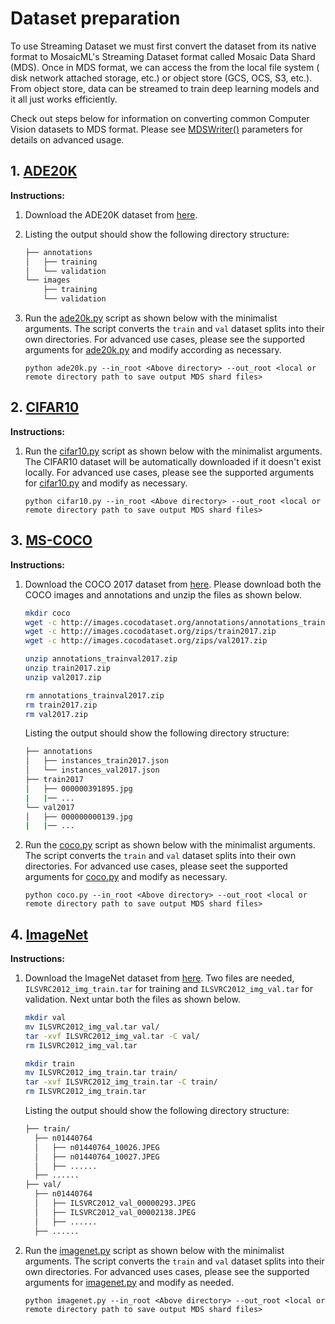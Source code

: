 # Dataset preparation

To use Streaming Dataset we must first convert the dataset from its native format to MosaicML's Streaming Dataset format called Mosaic Data Shard (MDS). Once in MDS format, we can access the from the local file system ( disk network attached storage, etc.) or object store (GCS, OCS, S3, etc.).  From object store, data can be streamed to train deep learning models and it all just works efficiently.

Check out steps below for information on converting common Computer Vision datasets to MDS format. Please see [MDSWriter()](https://streaming.docs.mosaicml.com/en/latest/api_reference/generated/streaming.MDSWriter.html) parameters for details on advanced usage.

## 1. [ADE20K](https://groups.csail.mit.edu/vision/datasets/ADE20K/)

**Instructions:**

1. Download the ADE20K dataset from [here](https://groups.csail.mit.edu/vision/datasets/ADE20K/).
2. Listing the output should show the following directory structure:
    <!--pytest.mark.skip-->
    ```bash
    ├── annotations
    │   ├── training
    │   └── validation
    └── images
        ├── training
        └── validation
    ```

3. Run the [ade20k.py](ade20k.py) script as shown below with the minimalist arguments. The script converts the `train` and `val` dataset splits into their own directories. For advanced use cases, please see the supported arguments for [ade20k.py](ade20k.py) and modify according as necessary.
      <!--pytest.mark.skip-->
      ```
      python ade20k.py --in_root <Above directory> --out_root <local or remote directory path to save output MDS shard files>
      ```

## 2. [CIFAR10](https://www.cs.toronto.edu/~kriz/cifar.html)

**Instructions:**

1. Run the [cifar10.py](cifar10.py) script as shown below with the minimalist arguments. The CIFAR10 dataset will be automatically downloaded if it doesn't exist locally. For advanced use cases, please see the supported arguments for [cifar10.py](cifar10.py) and modify as necessary.
    <!--pytest.mark.skip-->
    ```
    python cifar10.py --in_root <Above directory> --out_root <local or remote directory path to save output MDS shard files>
    ```

## 3. [MS-COCO](https://cocodataset.org/#home)

**Instructions:**

1. Download the COCO 2017 dataset from [here](https://cocodataset.org/#download). Please download both the COCO images and annotations and unzip the files as shown below.
    <!--pytest.mark.skip-->
    ```bash
    mkdir coco
    wget -c http://images.cocodataset.org/annotations/annotations_trainval2017.zip
    wget -c http://images.cocodataset.org/zips/train2017.zip
    wget -c http://images.cocodataset.org/zips/val2017.zip

    unzip annotations_trainval2017.zip
    unzip train2017.zip
    unzip val2017.zip

    rm annotations_trainval2017.zip
    rm train2017.zip
    rm val2017.zip
    ```

    Listing the output should show the following directory structure:
    <!--pytest.mark.skip-->
    ```bash
    ├── annotations
    │   ├── instances_train2017.json
    │   └── instances_val2017.json
    ├── train2017
    │   ├── 000000391895.jpg
    |   |── ...
    └── val2017
    │   ├── 000000000139.jpg
    |   |── ...
    ```

2. Run the [coco.py](coco.py) script as shown below with the minimalist arguments. The script converts the `train` and `val` dataset splits into their own directories. For advanced use cases, please seet the supported arguments for [coco.py](coco.py) and modify as necessary.
    <!--pytest.mark.skip-->
    ```
    python coco.py --in_root <Above directory> --out_root <local or remote directory path to save output MDS shard files>
    ```

## 4. [ImageNet](https://www.image-net.org/)

**Instructions:**

1. Download the ImageNet dataset from [here](https://image-net.org/download.php). Two files are needed, `ILSVRC2012_img_train.tar` for training and `ILSVRC2012_img_val.tar` for validation. Next untar both the files as shown below.
    <!--pytest.mark.skip-->
    ```bash
    mkdir val
    mv ILSVRC2012_img_val.tar val/
    tar -xvf ILSVRC2012_img_val.tar -C val/
    rm ILSVRC2012_img_val.tar

    mkdir train
    mv ILSVRC2012_img_train.tar train/
    tar -xvf ILSVRC2012_img_train.tar -C train/
    rm ILSVRC2012_img_train.tar
    ```

    Listing the output should show the following directory structure:
    <!--pytest.mark.skip-->
    ```bash
    ├── train/
      ├── n01440764
      │   ├── n01440764_10026.JPEG
      │   ├── n01440764_10027.JPEG
      │   ├── ......
      ├── ......
    ├── val/
      ├── n01440764
      │   ├── ILSVRC2012_val_00000293.JPEG
      │   ├── ILSVRC2012_val_00002138.JPEG
      │   ├── ......
      ├── ......
    ```

2. Run the [imagenet.py](imagenet.py) script as shown below with the minimalist arguments. The script converts the `train` and `val` dataset splits into their own directories. For advanced uses cases, please see the supported arguments for [imagenet.py](imagenet.py) and modify as needed.
    <!--pytest.mark.skip-->
    ```
    python imagenet.py --in_root <Above directory> --out_root <local or remote directory path to save output MDS shard files>
    ```
